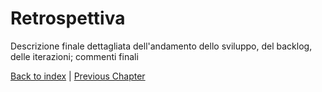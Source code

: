 # Retrospettiva
Descrizione finale dettagliata dell'andamento dello sviluppo, del backlog, delle iterazioni; commenti finali

[Back to index](../index.md) |
[Previous Chapter](../6-testing/testing.md)